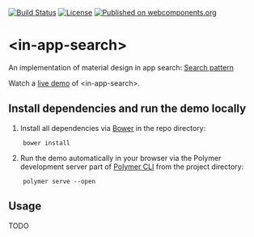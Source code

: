 [![Build Status](https://travis-ci.org/hunsalz/in-app-search.svg?branch=master)](https://travis-ci.org/hunsalz/in-app-search)
[![License](https://img.shields.io/badge/License-Apache%202.0-blue.svg)](https://opensource.org/licenses/Apache-2.0)
[![Published on webcomponents.org](https://img.shields.io/badge/webcomponents.org-published-blue.svg)](https://www.webcomponents.org/element/hunsalz/in-app-search)

# \<in-app-search\>

An implementation of material design in app search: [Search pattern](https://www.google.com/design/spec/patterns/search.html#search-in-app-search)

Watch a [live demo](http://hunsalz.github.io/in-app-search/components/in-app-search/demo/) of \<in-app-search\>.

## Install dependencies and run the demo locally

1. Install all dependencies via [Bower](https://bower.io/) in the repo directory:

```
    bower install
```

2. Run the demo automatically in your browser via the Polymer development server part of [Polymer CLI](https://www.npmjs.com/package/polymer-cli) from the project directory:

```
    polymer serve --open
```

## Usage

TODO